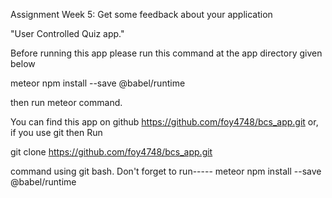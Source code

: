 Assignment
Week 5: Get some feedback about your application

"User Controlled Quiz app."

Before running this app please run this command at the app directory given below

meteor npm install --save @babel/runtime


then run meteor command.

You can find this app on github https://github.com/foy4748/bcs_app.git
or, if you use git then Run

git clone https://github.com/foy4748/bcs_app.git

command using git bash. 
Don't forget to run----- 
meteor npm install --save @babel/runtime

